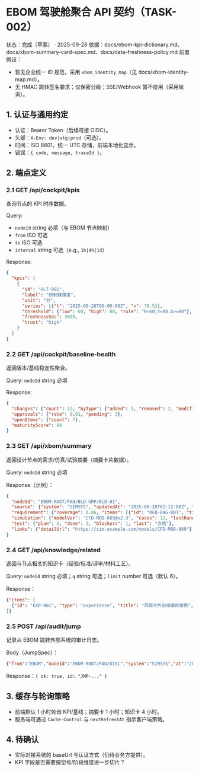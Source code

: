 # EBOM 驾驶舱聚合 API 契约（TASK-002）

状态：完成（草案） · 2025-09-28
依据：docs/ebom-kpi-dictionary.md、docs/xbom-summary-card-spec.md、docs/data-freshness-policy.md
前置假设：
- 暂无企业统一 ID 规范，采用 `xbom_identity_map`（见 docs/xbom-identity-map.md）。
- 无 HMAC 跳转签名要求；仅保密分级；SSE/Webhook 暂不使用（采用轮询）。

## 1. 认证与通用约定
- 认证：Bearer Token（后续可接 OIDC）。
- 头部：`X-Env: dev|stg|prod`（可选）。
- 时间：ISO 8601，统一 UTC 存储，前端本地化显示。
- 错误：`{ code, message, traceId }`。

## 2. 端点定义

### 2.1 GET /api/cockpit/kpis
查询节点的 KPI 时序数据。

Query:
- `nodeId` string 必填（与 EBOM 节点映射）
- `from` ISO 可选
- `to` ISO 可选
- `interval` string 可选（e.g., `1h|4h|1d`）

Response:
```json
{
  "kpis": [
    {
      "id": "HLT-001",
      "label": "研制健康度",
      "unit": "分",
      "series": [{"t": "2025-09-28T00:00:00Z", "v": 78.5}],
      "threshold": {"low": 60, "high": 80, "rule": "R<60,Y<80,G>=80"},
      "freshnessSec": 3600,
      "trust": "high"
    }
  ]
}
```

### 2.2 GET /api/cockpit/baseline-health
返回版本/基线稳定性聚合。

Query: `nodeId` string 必填

Response:
```json
{
  "changes": {"count": 12, "byType": {"added": 3, "removed": 2, "modified": 7}},
  "approvals": {"rate": 0.91, "pending": 3},
  "openItems": {"count": 7},
  "maturityScore": 84
}
```

### 2.3 GET /api/xbom/summary
返回设计节点的需求/仿真/试验摘要（摘要卡片数据）。

Query: `nodeId` string 必填

Response（示例）：
```json
{
  "nodeId": "EBOM-ROOT/FAN/BLD-GRP/BLD-01",
  "source": {"system": "SIMSYS", "updatedAt": "2025-09-28T02:12:00Z", "trust": "mid", "freshnessSec": 7200},
  "requirement": {"coverage": 0.86, "items": [{"id": "REQ-ENG-001", "title": "推力目标", "status": "open"}]},
  "simulation": {"modelVer": "CFD-MOD-889@v2.3", "cases": 12, "lastRunAt": "2025-09-27T15:02:00Z", "hotIssues": 2},
  "test": {"plan": 5, "done": 3, "blockers": 1, "last": "合格"},
  "links": {"detailUrl": "https://sim.example.com/models/CFD-MOD-889"}
}
```

### 2.4 GET /api/knowledge/related
返回与节点相关的知识卡（经验/标准/评审/材料工艺）。

Query: `nodeId` string 必填；`q` string 可选；`limit` number 可选（默认 6）。

Response：
```json
{"items": [
  {"id": "EXP-001", "type": "experience", "title": "风扇叶片前缘磨耗案例", "snippet": "…", "tags": ["风扇","磨耗"], "link": "https://kb/exp/1", "updatedAt": "2025-08-01"}
]}
```

### 2.5 POST /api/audit/jump
记录从 EBOM 跳转外部系统的审计日志。

Body（JumpSpec）：
```json
{"from":"EBOM","nodeId":"EBOM-ROOT/FAN/DISC","system":"SIMSYS","at":"2025-09-28T02:12:00Z","url":"https://sim/...","context":{"partNumber":"DSC-110","rev":"B"}}
```

Response：`{ ok: true, id: "JMP-..." }`

## 3. 缓存与轮询策略
- 前端默认 1 小时轮询 KPI/基线；摘要卡 1 小时；知识卡 4 小时。
- 服务端可通过 `Cache-Control` 与 `nextRefreshAt` 指示客户端策略。

## 4. 待确认
- 实际对接系统的 baseUrl 与认证方式（仍待业务方提供）。
- KPI 字段是否需要按型号/阶段维度进一步切片？

